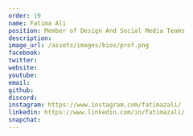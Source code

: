 ```yaml
---
order: 19
name: Fatima Ali
position: Member of Design And Social Media Teams
description: 
image_url: /assets/images/bios/prof.png
facebook: 
twitter: 
website: 
youtube: 
email: 
github: 
discord: 
instagram: https://www.instagram.com/fatimazali/
linkedin: https://www.linkedin.com/in/fatimazali/
snapchat: 
---
```

